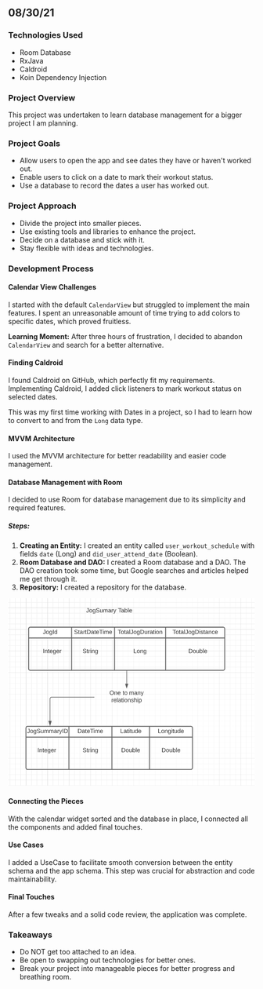 ## 08/30/21

### Technologies Used
- Room Database
- RxJava
- Caldroid
- Koin Dependency Injection

### Project Overview
This project was undertaken to learn database management for a bigger project I am planning.

### Project Goals
- Allow users to open the app and see dates they have or haven't worked out.
- Enable users to click on a date to mark their workout status.
- Use a database to record the dates a user has worked out.

### Project Approach
- Divide the project into smaller pieces.
- Use existing tools and libraries to enhance the project.
- Decide on a database and stick with it.
- Stay flexible with ideas and technologies.

### Development Process

#### Calendar View Challenges
I started with the default `CalendarView` but struggled to implement the main features. I spent an unreasonable amount of time trying to add colors to specific dates, which proved fruitless.

**Learning Moment:** After three hours of frustration, I decided to abandon `CalendarView` and search for a better alternative.

#### Finding Caldroid
I found Caldroid on GitHub, which perfectly fit my requirements. Implementing Caldroid, I added click listeners to mark workout status on selected dates.

This was my first time working with Dates in a project, so I had to learn how to convert to and from the `Long` data type.

#### MVVM Architecture
I used the MVVM architecture for better readability and easier code management.

#### Database Management with Room
I decided to use Room for database management due to its simplicity and required features.

##### Steps:
1. **Creating an Entity:** I created an entity called `user_workout_schedule` with fields `date` (Long) and `did_user_attend_date` (Boolean).
2. **Room Database and DAO:** I created a Room database and a DAO. The DAO creation took some time, but Google searches and articles helped me get through it.
3. **Repository:** I created a repository for the database.

![Database](https://raw.githubusercontent.com/RamziJabali/blog/main/screenshots/DataBase.png)


#### Connecting the Pieces
With the calendar widget sorted and the database in place, I connected all the components and added final touches.

#### Use Cases
I added a UseCase to facilitate smooth conversion between the entity schema and the app schema. This step was crucial for abstraction and code maintainability.

#### Final Touches
After a few tweaks and a solid code review, the application was complete.

### Takeaways
- Do NOT get too attached to an idea.
- Be open to swapping out technologies for better ones.
- Break your project into manageable pieces for better progress and breathing room.




